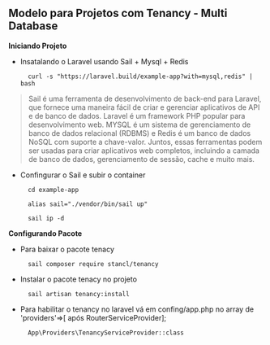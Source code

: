 ## Modelo para Projetos com Tenancy - Multi Database

__Iniciando Projeto__

* Insatalando o Laravel usando Sail + Mysql + Redis

        curl -s "https://laravel.build/example-app?with=mysql,redis" | bash

> Sail é uma ferramenta de desenvolvimento de back-end para Laravel, que fornece uma maneira fácil de criar e gerenciar aplicativos de API e de banco de dados. Laravel é um framework PHP popular para desenvolvimento web. MYSQL é um sistema de gerenciamento de banco de dados relacional (RDBMS) e Redis é um banco de dados NoSQL com suporte a chave-valor. Juntos, essas ferramentas podem ser usadas para criar aplicativos web completos, incluindo a camada de banco de dados, gerenciamento de sessão, cache e muito mais.

* Confingurar o Sail e subir o container

        cd example-app

        alias sail="./vendor/bin/sail up"

        sail ip -d

__Configurando Pacote__

* Para baixar o pacote tenacy

        sail composer require stancl/tenancy

* Instalar o pacote tenacy no projeto

        sail artisan tenancy:install

* Para habilitar o tenancy no laravel vá em confing/app.php no array de 'providers'=>[ após RouterServiceProvider];

        App\Providers\TenancyServiceProvider::class
